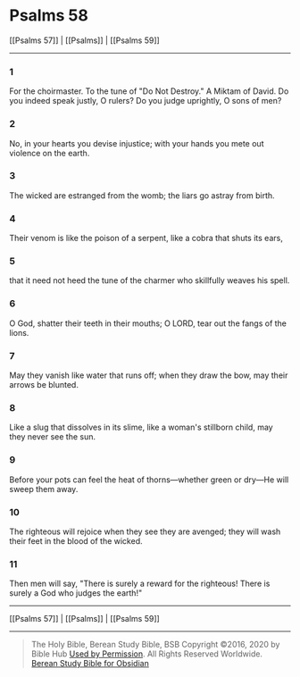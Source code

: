 # Psalms 58

[[Psalms 57]] | [[Psalms]] | [[Psalms 59]]

---

### 1
For the choirmaster. To the tune of "Do Not Destroy." A Miktam of David. Do you indeed speak justly, O rulers? Do you judge uprightly, O sons of men?

### 2
No, in your hearts you devise injustice; with your hands you mete out violence on the earth.

### 3
The wicked are estranged from the womb; the liars go astray from birth.

### 4
Their venom is like the poison of a serpent, like a cobra that shuts its ears,

### 5
that it need not heed the tune of the charmer who skillfully weaves his spell.

### 6
O God, shatter their teeth in their mouths; O LORD, tear out the fangs of the lions.

### 7
May they vanish like water that runs off; when they draw the bow, may their arrows be blunted.

### 8
Like a slug that dissolves in its slime, like a woman's stillborn child, may they never see the sun.

### 9
Before your pots can feel the heat of thorns—whether green or dry—He will sweep them away.

### 10
The righteous will rejoice when they see they are avenged; they will wash their feet in the blood of the wicked.

### 11
Then men will say, "There is surely a reward for the righteous! There is surely a God who judges the earth!"

---

[[Psalms 57]] | [[Psalms]] | [[Psalms 59]]

---

> The Holy Bible, Berean Study Bible, BSB
> Copyright &copy;2016, 2020 by Bible Hub
> [Used by Permission](https://berean.bible/terms.htm). All Rights Reserved Worldwide.
> [Berean Study Bible for Obsidian](https://github.com/gapmiss/berean-study-bible-for-obsidian)</small>

